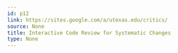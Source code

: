 ```yaml
---
id: p12
link: https://sites.google.com/a/utexas.edu/critics/
source: None
title: Interactive Code Review for Systematic Changes
type: None
---
```

